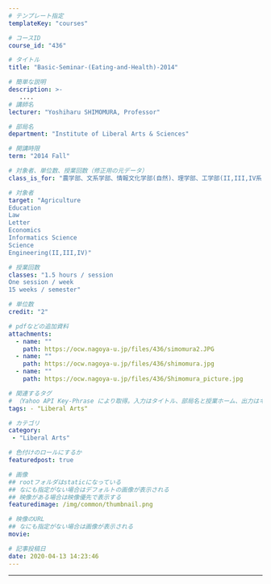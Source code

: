```yaml
---
# テンプレート指定
templateKey: "courses"

# コースID
course_id: "436"

# タイトル
title: "Basic-Seminar-(Eating-and-Health)-2014"

# 簡単な説明
description: >-
   ....
# 講師名
lecturer: "Yoshiharu SHIMOMURA, Professor"

# 部局名
department: "Institute of Liberal Arts & Sciences"

# 開講時限
term: "2014	Fall"

# 対象者、単位数、授業回数（修正用の元データ）
class_is_for: "農学部、文系学部、情報文化学部(自然)、理学部、工学部(II,III,IV系)、2単位、週1回"

# 対象者
target: "Agriculture
Education
Law
Letter
Economics
Informatics Science
Science 
Engineering(II,III,IV)"

# 授業回数
classes: "1.5 hours / session
One session / week
15 weeks / semester"

# 単位数
credit: "2"

# pdfなどの追加資料
attachments:
  - name: "" 
    path: https://ocw.nagoya-u.jp/files/436/simomura2.JPG
  - name: "" 
    path: https://ocw.nagoya-u.jp/files/436/shimomura.jpg
  - name: "" 
    path: https://ocw.nagoya-u.jp/files/436/Shimomura_picture.jpg

# 関連するタグ
# （Yahoo API Key-Phrase により取得。入力はタイトル、部局名と授業ホーム、出力はキーフレーズ（tags））
tags: - "Liberal Arts"

# カテゴリ
category:
 - "Liberal Arts"

# 色付けのロールにするか
featuredpost: true

# 画像
## rootフォルダはstaticになっている
## なにも指定がない場合はデフォルトの画像が表示される
## 映像がある場合は映像優先で表示する
featuredimage: /img/common/thumbnail.png

# 映像のURL
## なにも指定がない場合は画像が表示される
movie: 

# 記事投稿日
date: 2020-04-13 14:23:46
---
```





























-----